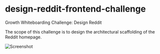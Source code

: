 # design-reddit-frontend-challenge
Growth Whiteboarding Challenge: Design Reddit

The scope of this challenge is to design the architectural scaffolding of the Reddit homepage. 

![Screenshot](https://cl.ly/a91af40f47c6)
